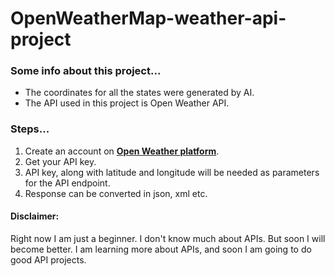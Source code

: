 # OpenWeatherMap-weather-api-project
### Some info about this project...
- The coordinates for all the states were generated by AI.
- The API used in this project is Open Weather API.

### Steps...
1. Create an account on **[Open Weather platform](https://openweathermap.org/)**.
2. Get your API key.
3. API key, along with latitude and longitude will be needed as parameters for the API endpoint.
4. Response can be converted in json, xml etc.

#### Disclaimer:
Right now I am just a beginner. I don't know much about APIs. But soon I will become better. I am learning more about APIs, and soon I am going to do good API projects.
